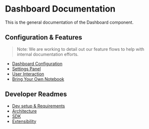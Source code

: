 [Dev setup & Requirements]: dev-setup.md
[Dashboard Configuration]: dashboard-config.md
[Settings Panel]: admin-dashboard.md
[User Interaction]: user-interaction.md
[Bring Your Own Notebook]: byon.md
[Architecture]: https://github.com/opendatahub-io/architecture-decision-records/blob/main/documentation/components/dashboard/README.md
[SDK]: SDK.md
[Extensibility]: extensibility.md

# Dashboard Documentation

This is the general documentation of the Dashboard component.

## Configuration & Features

> Note: We are working to detail out our feature flows to help with internal documentation efforts.

* [Dashboard Configuration]
* [Settings Panel]
* [User Interaction]
* [Bring Your Own Notebook]

## Developer Readmes

* [Dev setup & Requirements]
* [Architecture]
* [SDK]
* [Extensibility]

